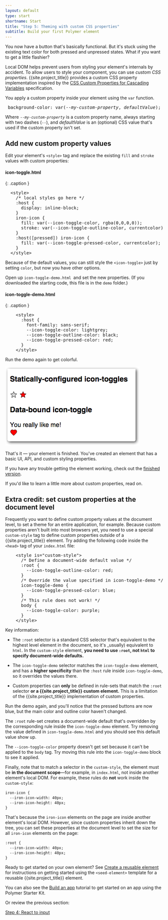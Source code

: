 ```yaml
---
layout: default
type: start
shortname: Start
title: "Step 5: Theming with custom CSS properties"
subtitle: Build your first Polymer element
---
```


<link rel="stylesheet" href="first-element.css">

You now have a button that's basically functional. But it's stuck using the
existing text color for both pressed and unpressed states. What if you want to
get a little flashier?

Local DOM helps prevent users from styling your element's internals by accident.
To allow users to style your component, you can use _custom CSS properties_. {{site.project_title}}
provides a custom CSS property implementation inspired by the
[CSS Custom Properties for Cascading Variables](http://www.w3.org/TR/css-variables/) specification.

You apply a custom property inside your element using the `var` function.


<pre class="prettyprint">
 background-color: var(<em>--my-custom-property</em>, <em>defaultValue</em>);
</pre>

Where <code>--<em>my-custom-property</em></code> is a custom property name, always starting with two dashes (`--`), and <em>defaultValue</em> is an (optional) CSS value that's used if the custom property isn't set.

## Add new custom property values

Edit your element's `<style>` tag and replace the existing `fill` and `stroke`
values with custom properties:

#### icon-toggle.html
{: .caption }


<pre class="prettyprint">
  &lt;style>
    /* local styles go here */
    :host {
      display: inline-block;
    }
    iron-icon {
      fill: var(--icon-toggle-color, rgba(0,0,0,0));
      stroke: var(--icon-toggle-outline-color, currentcolor);
    }
    :host([pressed]) iron-icon {
      fill: var(--icon-toggle-pressed-color, currentcolor);
    }
  &lt;/style>
</pre>

Because of the default values, you can still style the `<icon-toggle>` just by
setting `color`, but now you have other options.

Open up `icon-toggle-demo.html `and set the new properties. (If you downloaded
the starting code, this file is in the `demo` folder.)

#### icon-toggle-demo.html
{: .caption }


<pre class="prettyprint">
    &lt;style>
      :host {
        font-family: sans-serif;
        --icon-toggle-color: lightgrey;
        --icon-toggle-outline-color: black;
        --icon-toggle-pressed-color: red;
      }
    &lt;/style>
</pre>

Run the demo again to get colorful.



<img src="../../../images/first-element/toggles-styled.png" alt="Demo showing
icon toggles with star and heart icons. The heart icon is pressed and the text
above it reads, 'You really like me!'">

That's it — your element is finished. You've created an element that has a basic
UI, API, and custom styling properties.

If you have any trouble getting the element working, check out the
[finished version](https://github.com/googlecodelabs/polymer-first-elements/blob/master/icon-toggle-finished/icon-toggle.html).

If you'd like to learn a little more about custom properties, read on.

## Extra credit: set custom properties at the document level

Frequently you want to define custom property values at the document level, to
set a theme for an entire application, for example. Because custom properties
aren't built into most browsers yet, you need to use a special `custom-style`
tag to define custom properties outside of a {{site.project_title}} element. Try
adding the following code inside the `<head>` tag of your `index.html` file:

<pre class="prettyprint">
    &lt;style is="custom-style">
      /* Define a document-wide default value */
      :root {
        --icon-toggle-outline-color: red;
      }
      /* Override the value specified in icon-toggle-demo */
      icon-toggle-demo {
        --icon-toggle-pressed-color: blue;
      }
      /* This rule does not work! */
      body {
        --icon-toggle-color: purple;
      }
    &lt;/style>
</pre>

Key information:

*   The `:root` selector is a standard CSS selector that's equivalent to the
    highest level element in the document, so it's _usually) equivalent to `html`.
    In the `custom-style` element, **you need to use `:root`, not `html` to specify
    document-wide defaults.**

*   The `icon-toggle-demo` selector matches the `icon-toggle-demo` element, and
    has a **higher specificity** than the `:host` rule inside `icon-toggle-demo`,
    so it overrides the values there.

*   Custom properties can **only** be defined in rule-sets that match the `:root`
    selector **or a {{site.project_title}} custom element.** This is a limitation
    of the {{site.project_title}} implementation of custom properties.

Run the demo again, and you'll notice that the pressed buttons are now blue,
but the main color and outline color haven't changed.

The `:root` rule-set creates a document-wide default that's overridden by the
corresponding rule inside the `icon-toggle-demo` element. Try removing the value
defined in `icon-toggle-demo.html` and you should see this default value show up.

The `--icon-toggle-color` property doesn't get set because it can't be applied
to the `body` tag. Try moving this rule into the `icon-toggle-demo` block to see
it applied.

Finally, note that to match a selector in the `custom-style`, the element must
be **in the document scope**—for example, in `index.html`, not inside another
element's local DOM. For example, these rules do **not** work inside the
`custom-style`:

    iron-icon {
      --iron-icon-width: 40px;
      --iron-icon-height: 40px;
    }

That's because the `iron-icon` elements on the page are inside another element's
local DOM. However, since custom properties inherit down the tree, you can set
these properties at the document level to set the size for all `iron-icon`
elements on the page:

    :root {
      --iron-icon-width: 40px;
      --iron-icon-height: 40px;
    }

Ready to get started on your own element? See
[Create a reusable element](../reusableelements.html) for instructions on getting
started using the `<seed-element>` template for a reusable {{site.project_title}}
element.

You can also see the [Build an app](../psk/set-up.html)
tutorial to get started on an app using the Polymer Starter Kit.

Or review the previous section:

<div horizontal layout  class="stepnav">
  <a href="step-4.html">
    <paper-button raised><core-icon icon="arrow-back"></core-icon>Step 4: React to input</paper-button>
  </a>
</div>


